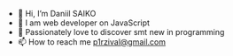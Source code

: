 - 👋 Hi, I’m Daniil SAIKO
- 👀 I am web developer on JavaScript
- 🌱 Passionately love to discover smt new in programming
- 📫 How to reach me p1rzival@gmail.com

<!---
p1rzival/p1rzival is a ✨ special ✨ repository because its `README.md` (this file) appears on your GitHub profile.
You can click the Preview link to take a look at your changes.
--->

